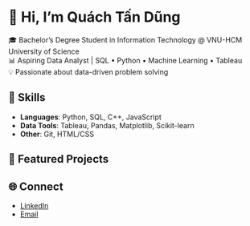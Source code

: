 # 👋 Hi, I’m Quách Tấn Dũng

🎓 Bachelor’s Degree Student in Information Technology @ VNU-HCM University of Science  
📊 Aspiring Data Analyst | SQL • Python • Machine Learning • Tableau   
💡 Passionate about data-driven problem solving  

## 🔧 Skills
- **Languages**: Python, SQL, C++, JavaScript  
- **Data Tools**: Tableau, Pandas, Matplotlib, Scikit-learn  
- **Other**: Git, HTML/CSS 

## 📂 Featured Projects


## 🌐 Connect
- [LinkedIn]([your-linkedin-url](https://www.linkedin.com/in/d%C5%A9ng-qu%C3%A1ch-874040361/))  
- [Email](quachtandung.business@gmail.com)
